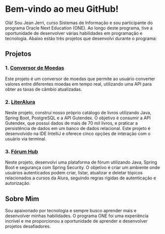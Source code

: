 # Bem-vindo ao meu GitHub!

Olá! Sou Jean Jerri, curso Sistemas de Informação e sou participante do programa Oracle Next Education (ONE). Ao longo deste programa, tive a oportunidade de desenvolver várias habilidades em programação e tecnologia. Abaixo estão três projetos que desenvolvi durante o programa:

## Projetos

### 1. [Conversor de Moedas](https://github.com/JeanJerri/challenge-conversor-de-moeda)
Este projeto é um conversor de moedas que permite ao usuário converter valores entre diferentes moedas em tempo real, utilizando uma API para obter as taxas de câmbio atualizadas.

### 2. [LiterAlura](https://github.com/JeanJerri/challenge-literalura)
Neste projeto, construí nosso próprio catálogo de livros utilizando Java, Spring Boot, PostgreSQL e a API Gutendex. O objetivo é consumir a API Gutendex, que possui dados de mais de 70 mil livros, e praticar a persistência de dados em um banco de dados relacional. Este projeto é desenvolvido na IDE IntelliJ e oferece cinco opções de interação com o usuário via terminal.

### 3. [Fórum Hub](https://github.com/JeanJerri/challenge-forum-hub)
Neste projeto, desenvolvi uma plataforma de fórum utilizando Java, Spring Boot e segurança com Spring Security. O objetivo é criar um ambiente onde usuários autenticados podem criar, listar, atualizar e deletar tópicos relacionados a cursos da Alura, seguindo regras rígidas de autenticação e autorização.

## Sobre Mim

Sou apaixonado por tecnologia e sempre busco aprender mais e desenvolver minhas habilidades. O programa ONE foi uma experiência incrível e me proporcionou a oportunidade de aprender e desenvolver projetos desafiadores.
